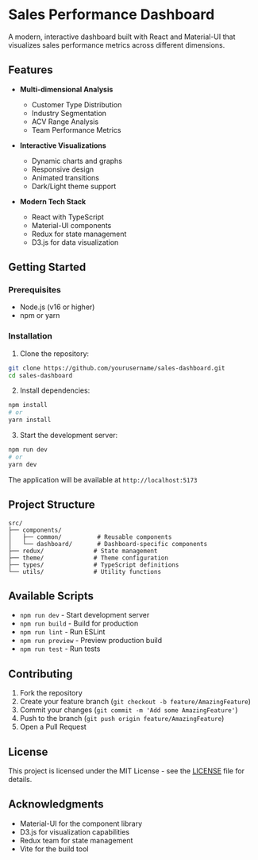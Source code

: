 # Sales Performance Dashboard

A modern, interactive dashboard built with React and Material-UI that visualizes sales performance metrics across different dimensions.

## Features

- **Multi-dimensional Analysis**
  - Customer Type Distribution
  - Industry Segmentation
  - ACV Range Analysis
  - Team Performance Metrics

- **Interactive Visualizations**
  - Dynamic charts and graphs
  - Responsive design
  - Animated transitions
  - Dark/Light theme support

- **Modern Tech Stack**
  - React with TypeScript
  - Material-UI components
  - Redux for state management
  - D3.js for data visualization

## Getting Started

### Prerequisites

- Node.js (v16 or higher)
- npm or yarn

### Installation

1. Clone the repository:
```bash
git clone https://github.com/yourusername/sales-dashboard.git
cd sales-dashboard
```

2. Install dependencies:
```bash
npm install
# or
yarn install
```

3. Start the development server:
```bash
npm run dev
# or
yarn dev
```

The application will be available at `http://localhost:5173`

## Project Structure

```
src/
├── components/
│   ├── common/          # Reusable components
│   └── dashboard/       # Dashboard-specific components
├── redux/              # State management
├── theme/              # Theme configuration
├── types/              # TypeScript definitions
└── utils/              # Utility functions
```

## Available Scripts

- `npm run dev` - Start development server
- `npm run build` - Build for production
- `npm run lint` - Run ESLint
- `npm run preview` - Preview production build
- `npm run test` - Run tests

## Contributing

1. Fork the repository
2. Create your feature branch (`git checkout -b feature/AmazingFeature`)
3. Commit your changes (`git commit -m 'Add some AmazingFeature'`)
4. Push to the branch (`git push origin feature/AmazingFeature`)
5. Open a Pull Request

## License

This project is licensed under the MIT License - see the [LICENSE](LICENSE) file for details.

## Acknowledgments

- Material-UI for the component library
- D3.js for visualization capabilities
- Redux team for state management
- Vite for the build tool
